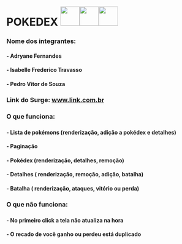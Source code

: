 # POKEDEX     <img src='https://user-images.githubusercontent.com/77753437/115879372-f79af080-a41f-11eb-9d6b-58799c227e2c.png' width="50" /><img src='https://user-images.githubusercontent.com/77753437/115879375-f8cc1d80-a41f-11eb-875c-aac84312f0ac.png' width="50" /><img src='https://user-images.githubusercontent.com/77753437/115879378-f8cc1d80-a41f-11eb-8ba7-ca1756872043.png' width="50" />

<h3>Nome dos integrantes: </h3>
<h4>- Adryane Fernandes</h4>
<h4>- Isabelle Frederico Travasso</h4>
<h4>- Pedro Vitor de Souza</h4>



### Link do Surge:  www.link.com.br 


<h3> O que funciona: <h3/>
<h4>- Lista de pokémons (renderização, adição a pokédex e detalhes)
<h4>- Paginação
<h4>- Pokédex (renderização, detalhes, remoção)
<h4>- Detalhes ( renderização, remoção, adição, batalha)
<h4>- Batalha ( renderização, ataques, vitório ou perda) 

<h3>O que não funciona: <h3/>
<h4>- No primeiro click a tela não atualiza na hora
<h4>- O recado de você ganho ou perdeu está duplicado
